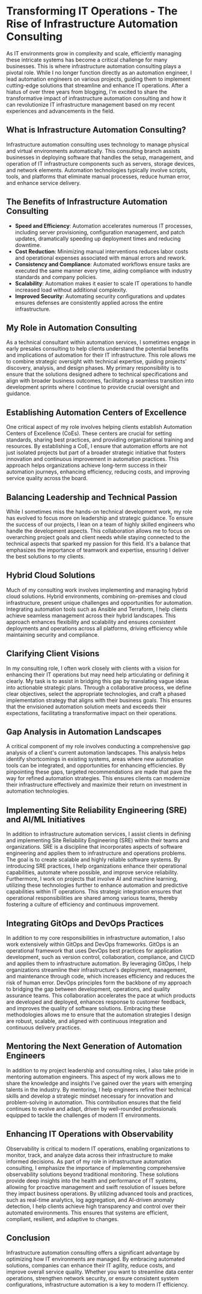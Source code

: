 # Transforming IT Operations - The Rise of Infrastructure Automation Consulting

As IT environments grow in complexity and scale, efficiently managing these intricate systems has become a critical challenge for many businesses. This is where infrastructure automation consulting plays a pivotal role. While I no longer function directly as an automation engineer, I lead automation engineers on various projects, guiding them to implement cutting-edge solutions that streamline and enhance IT operations. After a hiatus of over three years from blogging, I'm excited to share the transformative impact of infrastructure automation consulting and how it can revolutionize IT infrastructure management based on my recent experiences and advancements in the field.

## What is Infrastructure Automation Consulting?

Infrastructure automation consulting uses technology to manage physical and virtual environments automatically. This consulting branch assists businesses in deploying software that handles the setup, management, and operation of IT infrastructure components such as servers, storage devices, and network elements. Automation technologies typically involve scripts, tools, and platforms that eliminate manual processes, reduce human error, and enhance service delivery.

## The Benefits of Infrastructure Automation Consulting

- **Speed and Efficiency**: Automation accelerates numerous IT processes, including server provisioning, configuration management, and patch updates, dramatically speeding up deployment times and reducing downtime.
- **Cost Reduction**: Minimizing manual interventions reduces labor costs and operational expenses associated with manual errors and rework.
- **Consistency and Compliance**: Automated workflows ensure tasks are executed the same manner every time, aiding compliance with industry standards and company policies.
- **Scalability**: Automation makes it easier to scale IT operations to handle increased load without additional complexity.
- **Improved Security**: Automating security configurations and updates ensures defenses are consistently applied across the entire infrastructure.

## My Role in Automation Consulting

As a technical consultant within automation services, I sometimes engage in early presales consulting to help clients understand the potential benefits and implications of automation for their IT infrastructure. This role allows me to combine strategic oversight with technical expertise, guiding projects' discovery, analysis, and design phases. My primary responsibility is to ensure that the solutions designed adhere to technical specifications and align with broader business outcomes, facilitating a seamless transition into development sprints where I continue to provide crucial oversight and guidance.

## Establishing Automation Centers of Excellence

One critical aspect of my role involves helping clients establish Automation Centers of Excellence (CoEs). These centers are crucial for setting standards, sharing best practices, and providing organizational training and resources. By establishing a CoE, I ensure that automation efforts are not just isolated projects but part of a broader strategic initiative that fosters innovation and continuous improvement in automation practices. This approach helps organizations achieve long-term success in their automation journeys, enhancing efficiency, reducing costs, and improving service quality across the board.

## Balancing Leadership and Technical Passion

While I sometimes miss the hands-on technical development work, my role has evolved to focus more on leadership and strategic guidance. To ensure the success of our projects, I lean on a team of highly skilled engineers who handle the development aspects. This collaboration allows me to focus on overarching project goals and client needs while staying connected to the technical aspects that sparked my passion for this field. It's a balance that emphasizes the importance of teamwork and expertise, ensuring I deliver the best solutions to my clients.

## Hybrid Cloud Solutions

Much of my consulting work involves implementing and managing hybrid cloud solutions. Hybrid environments, combining on-premises and cloud infrastructure, present unique challenges and opportunities for automation. Integrating automation tools such as Ansible and Terraform, I help clients achieve seamless management across their hybrid landscapes. This approach enhances flexibility and scalability and ensures consistent deployments and operations across all platforms, driving efficiency while maintaining security and compliance.

## Clarifying Client Visions

In my consulting role, I often work closely with clients with a vision for enhancing their IT operations but may need help articulating or defining it clearly. My task is to assist in bridging this gap by translating vague ideas into actionable strategic plans. Through a collaborative process, we define clear objectives, select the appropriate technologies, and craft a phased implementation strategy that aligns with their business goals. This ensures that the envisioned automation solution meets and exceeds their expectations, facilitating a transformative impact on their operations.

## Gap Analysis in Automation Landscapes

A critical component of my role involves conducting a comprehensive gap analysis of a client's current automation landscapes. This analysis helps identify shortcomings in existing systems, areas where new automation tools can be integrated, and opportunities for enhancing efficiencies. By pinpointing these gaps, targeted recommendations are made that pave the way for refined automation strategies. This ensures clients can modernize their infrastructure effectively and maximize their return on investment in automation technologies.

## Implementing Site Reliability Engineering (SRE) and AI/ML Initiatives

In addition to infrastructure automation services, I assist clients in defining and implementing Site Reliability Engineering (SRE) within their teams and organizations. SRE is a discipline that incorporates aspects of software engineering and applies them to infrastructure and operations problems. The goal is to create scalable and highly reliable software systems. By introducing SRE practices, I help organizations enhance their operational capabilities, automate where possible, and improve service reliability. Furthermore, I work on projects that involve AI and machine learning, utilizing these technologies further to enhance automation and predictive capabilities within IT operations. This strategic integration ensures that operational responsibilities are shared among various teams, thereby fostering a culture of efficiency and continuous improvement.

## Integrating GitOps and DevOps Practices

In addition to my core responsibilities in infrastructure automation, I also work extensively within GitOps and DevOps frameworks. GitOps is an operational framework that uses DevOps best practices for application development, such as version control, collaboration, compliance, and CI/CD and applies them to infrastructure automation. By leveraging GitOps, I help organizations streamline their infrastructure's deployment, management, and maintenance through code, which increases efficiency and reduces the risk of human error. DevOps principles form the backbone of my approach to bridging the gap between development, operations, and quality assurance teams. This collaboration accelerates the pace at which products are developed and deployed, enhances response to customer feedback, and improves the quality of software solutions. Embracing these methodologies allows me to ensure that the automation strategies I design are robust, scalable, and aligned with continuous integration and continuous delivery practices.

## Mentoring the Next Generation of Automation Engineers

In addition to my project leadership and consulting roles, I also take pride in mentoring automation engineers. This aspect of my work allows me to share the knowledge and insights I've gained over the years with emerging talents in the industry. By mentoring, I help engineers refine their technical skills and develop a strategic mindset necessary for innovation and problem-solving in automation. This contribution ensures that the field continues to evolve and adapt, driven by well-rounded professionals equipped to tackle the challenges of modern IT environments.

## Enhancing IT Operations with Observability

Observability is critical to modern IT operations, enabling organizations to monitor, track, and analyze data across their infrastructure to make informed decisions. As part of my role in infrastructure automation consulting, I emphasize the importance of implementing comprehensive observability solutions beyond traditional monitoring. These solutions provide deep insights into the health and performance of IT systems, allowing for proactive management and swift resolution of issues before they impact business operations. By utilizing advanced tools and practices, such as real-time analytics, log aggregation, and AI-driven anomaly detection, I help clients achieve high transparency and control over their automated environments. This ensures that systems are efficient, compliant, resilient, and adaptive to changes.

## Conclusion

Infrastructure automation consulting offers a significant advantage by optimizing how IT environments are managed. By embracing automated solutions, companies can enhance their IT agility, reduce costs, and improve overall service quality. Whether you want to streamline data center operations, strengthen network security, or ensure consistent system configurations, infrastructure automation is a key to modern IT efficiency.
